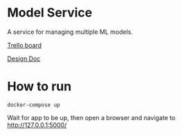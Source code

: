 # Model Service

A service for managing multiple ML models.

[Trello board](https://trello.com/b/wjXYeLhC/model-service-board)

[Design Doc](https://docs.google.com/document/d/1HTrQP0iULiKfraLrAeWXl-NJOIbsP4_KsM0jYZ9noag/edit?usp=sharing)

# How to run

```
docker-compose up
```

Wait for app to be up, then open a browser and navigate to http://127.0.0.1:5000/
